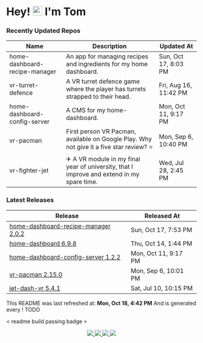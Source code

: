 # Hey! <img src="https://media.giphy.com/media/hvRJCLFzcasrR4ia7z/giphy.gif" width="25px"> I'm Tom

### Recently Updated Repos

| Name | Description | Updated At |
| ---- | ----------- | ---------- |
| home-dashboard-recipe-manager | An app for managing recipes and ingredients for my home dashboard. | Sun, Oct 17, 8:03 PM |
| vr-turret-defence | A VR turret defence game where the player has turrets strapped to their head. | Fri, Aug 16, 11:42 PM |
| home-dashboard-config-server | A CMS for my home-dashboard. | Mon, Oct 11, 9:17 PM |
| vr-pacman | First person VR Pacman, available on Google Play. Why not give it a five star review? ⭐️ | Mon, Sep 6, 10:40 PM |
| vr-fighter-jet | ✈ A VR module in my final year of university, that I improve and extend in my spare time. | Wed, Jul 28, 2:45 PM |

### Latest Releases
| Release | Released At |
| ------- | ----------- |
| [home-dashboard-recipe-manager 2.0.2](https:&#x2F;&#x2F;github.com&#x2F;iamtomhewitt&#x2F;home-dashboard-recipe-manager&#x2F;releases&#x2F;tag&#x2F;2.0.2) | Sun, Oct 17, 7:53 PM | 
| [home-dashboard 6.9.8](https:&#x2F;&#x2F;github.com&#x2F;iamtomhewitt&#x2F;home-dashboard&#x2F;releases&#x2F;tag&#x2F;6.9.8) | Thu, Oct 14, 1:44 PM | 
| [home-dashboard-config-server 1.2.2](https:&#x2F;&#x2F;github.com&#x2F;iamtomhewitt&#x2F;home-dashboard-config-server&#x2F;releases&#x2F;tag&#x2F;1.2.2) | Mon, Oct 11, 9:17 PM | 
| [vr-pacman 2.15.0](https:&#x2F;&#x2F;github.com&#x2F;iamtomhewitt&#x2F;vr-pacman&#x2F;releases&#x2F;tag&#x2F;2.15.0) | Mon, Sep 6, 10:01 PM | 
| [jet-dash-vr 5.4.1](https:&#x2F;&#x2F;github.com&#x2F;iamtomhewitt&#x2F;jet-dash-vr&#x2F;releases&#x2F;tag&#x2F;5.4.1) | Sat, Jul 10, 10:15 PM | 


This README was last refreshed at: **Mon, Oct 18, 4:42 PM**
And is generated every ! TODO

< readme build passing badge >

<div align='center'>
  <a href="https://www.youtube.com/user/tomhewittification/videos?view_as=subscriber">
    <img src="https://img.shields.io/badge/YouTube-FF0000?style=for-the-badge&logo=youtube&logoColor=white" />
  </a>
  <a href="https://www.instagram.com/iamtomhewitt/">
    <img src="https://img.shields.io/badge/Instagram-E4405F?style=for-the-badge&logo=instagram&logoColor=white" />
  </a>
  <a href="https://www.linkedin.com/in/thomas-hewitt-ab7724a8/">
    <img src="https://img.shields.io/badge/LinkedIn-0077B5?style=for-the-badge&logo=linkedin&logoColor=white" />
  </a>
  <a href="https://iamtomhewitt.github.io/website/#/">
    <img src="https://img.shields.io/badge/website-000000?style=for-the-badge&logo=About.me&logoColor=white" />
  </a>
</div>
